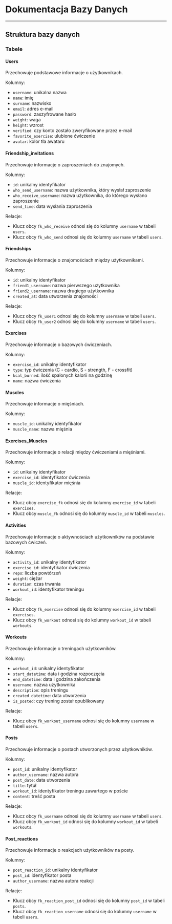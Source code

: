 # Dokumentacja Bazy Danych

---

## Struktura bazy danych

### Tabele

#### **Users**
Przechowuje podstawowe informacje o użytkownikach.

Kolumny:
- `username`: unikalna nazwa
- `name`: imię 
- `surname`: nazwisko
- `email`: adres e-mail
- `password`: zaszyfrowane hasło
- `weight`: waga
- `height`: wzrost
- `verified`: czy konto zostało zweryfikowane przez e-mail
- `favorite_exercise`: ulubione ćwiczenie
- `avatar`: kolor tła awataru

#### **Friendship_invitations**
Przechowuje informacje o zaproszeniach do znajomych.

Kolumny:
- `id`: unikalny identyfikator
- `who_send_username`: nazwa użytkownika, który wysłał zaproszenie
- `who_receive_username`: nazwa użytkownika, do którego wysłano zaproszenie
- `send_time`: data wysłania zaproszenia

Relacje:
- Klucz obcy `fk_who_receive` odnosi się do kolumny `username` w tabeli `users`.
- Klucz obcy `fk_who_send` odnosi się do kolumny `username` w tabeli `users`.

#### **Friendships**
Przechowuje informacje o znajomościach między użytkownikami.

Kolumny:
- `id`: unikalny identyfikator
- `friend1_username`: nazwa pierwszego użytkownika
- `friend2_username`: nazwa drugiego użytkownika
- `created_at`: data utworzenia znajomości

Relacje:
- Klucz obcy `fk_user1` odnosi się do kolumny `username` w tabeli `users`.
- Klucz obcy `fk_user2` odnosi się do kolumny `username` w tabeli `users`.

#### **Exercises**
Przechowuje informacje o bazowych ćwiczeniach.

Kolumny:
- `exercise_id`: unikalny identyfikator
- `type`: typ ćwiczenia (C - cardio, S - strength, F - crossfit)
- `kcal_burned`: ilość spalonych kalorii na godzinę
- `name`: nazwa ćwiczenia

#### **Muscles**
Przechowuje informacje o mięśniach.

Kolumny:
- `muscle_id`: unikalny identyfikator
- `muscle_name`: nazwa mięśnia

#### **Exercises_Muscles**
Przechowuje informacje o relacji między ćwiczeniami a mięśniami.

Kolumny:
- `id`: unikalny identyfikator
- `exercise_id`: identyfikator ćwiczenia
- `muscle_id`: identyfikator mięśnia

Relacje:
- Klucz obcy `exercise_fk` odnosi się do kolumny `exercise_id` w tabeli `exercises`.
- Klucz obcy `muscle_fk` odnosi się do kolumny `muscle_id` w tabeli `muscles`.

#### **Activities**
Przechowuje informacje o aktywnościach użytkowników na podstawie bazowych ćwiczeń.

Kolumny:
- `activity_id`: unikalny identyfikator
- `exercise_id`: identyfikator ćwiczenia
- `reps`: liczba powtórzeń
- `weight`: ciężar
- `duration`: czas trwania
- `workout_id`: identyfikator treningu

Relacje:
- Klucz obcy `fk_exercise` odnosi się do kolumny `exercise_id` w tabeli `exercises`.
- Klucz obcy `fk_workout` odnosi się do kolumny `workout_id` w tabeli `workouts`.

#### **Workouts**
Przechowuje informacje o treningach użytkowników.

Kolumny:
- `workout_id`: unikalny identyfikator
- `start_datetime`: data i godzina rozpoczęcia
- `end_datetime`: data i godzina zakończenia
- `username`: nazwa użytkownika
- `description`: opis treningu
- `created_datetime`: data utworzenia
- `is_posted`: czy trening został opublikowany

Relacje:
- Klucz obcy `fk_workout_username` odnosi się do kolumny `username` w tabeli `users`.

#### **Posts**
Przechowuje informacje o postach utworzonych przez użytkowników.

Kolumny:
- `post_id`: unikalny identyfikator
- `author_username`: nazwa autora
- `post_date`: data utworzenia
- `title`: tytuł
- `workout_id`: identyfikator treningu zawartego w poście
- `content`: treść posta

Relacje:
- Klucz obcy `fk_username` odnosi się do kolumny `username` w tabeli `users`.
- Klucz obcy `fk_workout_id` odnosi się do kolumny `workout_id` w tabeli `workouts`.

#### **Post_reactions**
Przechowuje informacje o reakcjach użytkowników na posty.

Kolumny:
- `post_reaction_id`: unikalny identyfikator
- `post_id`: identyfikator posta
- `author_username`: nazwa autora reakcji

Relacje:
- Klucz obcy `fk_reaction_post_id` odnosi się do kolumny `post_id` w tabeli `posts`.
- Klucz obcy `fk_reaction_username` odnosi się do kolumny `username` w tabeli `users`.

